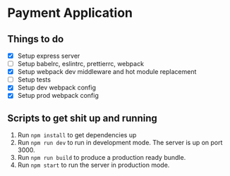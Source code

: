 # Payment Application

## Things to do

- [x] Setup express server
- [ ] Setup babelrc, eslintrc, prettierrc, webpack
- [x] Setup webpack dev middleware and hot module replacement
- [ ] Setup tests
- [x] Setup dev webpack config
- [x] Setup prod webpack config

## Scripts to get shit up and running

1. Run `npm install` to get dependencies up
2. Run `npm run dev` to run in development mode. The server is up on port 3000.
3. Run `npm run build` to produce a production ready bundle.
4. Run `npm start` to run the server in production mode.
